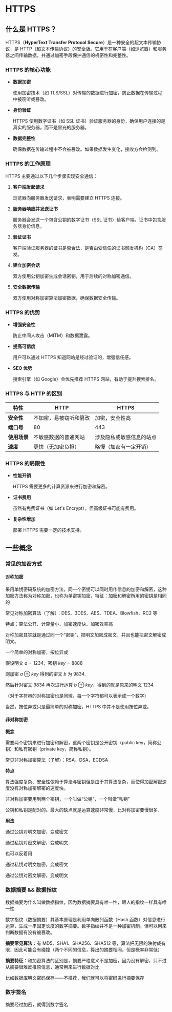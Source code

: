 # HTTPS

## 什么是 HTTPS？

HTTPS（**HyperText Transfer Protocol Secure**）是一种安全的超文本传输协议，是 HTTP（超文本传输协议）的安全版。它用于在客户端（如浏览器）和服务器之间传输数据，并通过加密手段保护通信的机密性和完整性。

### HTTPS 的核心功能

- **数据加密**

    使用加密技术（如 TLS/SSL）对传输的数据进行加密，防止数据在传输过程中被窃听或篡改。

- **身份验证**

    HTTPS 使用数字证书（如 SSL 证书）验证服务器的身份，确保用户连接的是真实的服务器，而不是冒充的服务器。

- **数据完整性**

    确保数据在传输过程中不会被篡改。如果数据发生变化，接收方会检测到。

### HTTPS 的工作原理

HTTPS 主要通过以下几个步骤实现安全通信：

1. **客户端发起请求**

    浏览器向服务器发送请求，表明需要建立 HTTPS 连接。

2. **服务器响应并发送证书**

    服务器会发送一个包含公钥的数字证书（SSL 证书）给客户端，证书中包含服务器身份信息。

3. **验证证书**

    客户端验证服务器的证书是否合法，是否由受信任的证书颁发机构（CA）签发。

4. **建立加密会话**

    双方使用公钥加密生成会话密钥，用于后续的对称加密通信。

5. **安全数据传输**

    双方使用对称加密算法加密数据，确保数据安全传输。

### HTTPS 的优势

- **增强安全性**

    防止中间人攻击（MITM）和数据泄露。

- **提高可信度**

    用户可以通过 HTTPS 知道网站是经过验证的，增强信任感。

- **SEO 优势**

    搜索引擎（如 Google）会优先推荐 HTTPS 网站，有助于提升搜索排名。

### HTTPS 与 HTTP 的区别

| 特性         | HTTP                   | HTTPS                    |
| ------------ | ---------------------- | ------------------------ |
| **安全性**   | 不加密，易被窃听和篡改 | 加密，安全性高           |
| **端口号**   | 80                     | 443                      |
| **使用场景** | 不敏感数据的普通网站   | 涉及隐私或敏感信息的站点 |
| **速度**     | 更快（无加密负担）     | 略慢（加密有一定开销）   |

### HTTPS 的局限性

- **性能开销**

    HTTPS 需要更多的计算资源来进行加密和解密。

- **证书费用**

    虽然有免费证书（如 Let's Encrypt），但高级证书可能有费用。

- **复杂性增加**

    部署 HTTPS 需要一定的技术支持。

## 一些概念

### 常见的加密方式

#### 对称加密

采用单钥密码系统的加密方法，同一个密钥可以同时用作信息的加密和解密，这种加密方法称为对称加密，也称为单密钥加密，特征：加密和解密所用的密钥是相同的

常见对称加密算法（了解）：DES、3DES、AES、TDEA、Blowfish、RC2 等

特点：算法公开、计算量小、加密速度快、加密效率高

对称加密其实就是通过同一个“密钥”，把明文加密成密文，并且也能把密文解密成明文。

一个简单的对称加密，按位异或

假设明文 $a=1234$，密钥 $key = 8888$

则加密 $a\oplus key$ 得到的密文 $b$ 为 9834.

然后针对密文 9834 再次进行运算 $b\oplus key$，得到的就是原来的明文 1234.

（对于字符串的对称加密也是同理，每一个字符都可以表示成一个数字）

当然，按位异或只是最简单的对称加密。HTTPS 中并不是使用按位异或。

#### 非对称加密

**概念**

需要两个密钥来进行加密和解密，这两个密钥是公开密钥（public key，简称公钥）和私有密钥（private key，简称私钥）。

常见非对称加密算法（了解）：RSA，DSA，ECDSA

**特点**

算法强度复杂、安全性依赖于算法与密钥但是由于其算法复杂，而使得加密解密速度没有对称加密解密的速度快。

非对称加密要用到两个密钥，一个叫做“公钥”，一个叫做”私钥”

公钥和私钥是配对的。最大的缺点就是运算速度非常慢，比对称加密要慢很多.

**用法**

通过公钥对明文加密，变成密文

通过私钥对密文解密，变成明文

也可以反着用

通过私钥对明文加密，变成密文

通过公钥对密文解密，变成明文

### 数据摘要 && 数据指纹

数据摘要为什么叫做数据指纹，因为数据摘要具有唯一性，跟人的指纹一样具有唯一性

数字指纹（数据摘要）其基本原理是利用单向散列函数（Hash 函数）对信息进行运算，生成一串固定长度的数字摘要。数字指纹并不是一种加密机制，但可以用来判断数据有没有被篡改。

**摘要常见算法**：有 MD5、SHA1、SHA256、SHA512 等，算法把无限的映射成有限，因此可能会有碰撞（两个不同的信息，算出的摘要相同，但是概率非常低）

**摘要特征**：和加密算法的区别是，摘要严格意义不是加密，因为没有解密，只不过从摘要很难反推原信息，通常用来进行数据对比

比如数据库明文密码保存——不推荐，我们就可以将密码进行摘要保存

### 数字签名

摘要经过加密，就得到数字签名